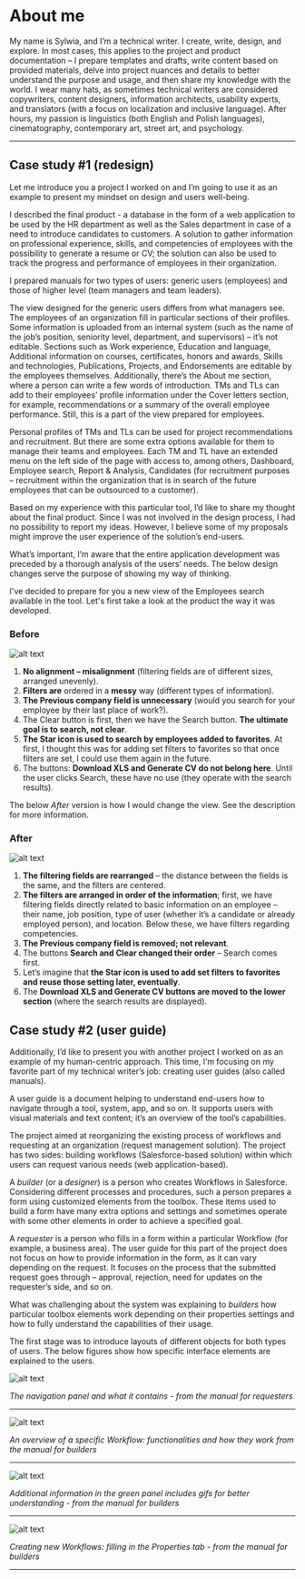 # About me

My name is Sylwia, and I’m a technical writer. I create, write, design, and explore. In most cases, this applies to the project and product documentation – I prepare templates and drafts, write content based on provided materials, delve into project nuances and details to better understand the purpose and usage, and then share my knowledge with the world. I wear many hats, as sometimes technical writers are considered copywriters, content designers, information architects, usability experts, and translators (with a focus on localization and inclusive language). After hours, my passion is linguistics (both English and Polish languages), cinematography, contemporary art, street art, and psychology.



---

## Case study #1 (redesign)

Let me introduce you a project I worked on and I’m going to use it as an example to present my mindset on design and users well-being. 

I described the final product - a database in the form of a web application to be used by the HR department as well as the Sales department in case of a need to introduce candidates to customers. A solution to gather information on professional experience, skills, and competencies of employees with the possibility to generate a resume or CV; the solution can also be used to track the progress and performance of employees in their organization. 

I prepared manuals for two types of users: generic users (employees) and those of higher level (team managers and team leaders). 

The view designed for the generic users differs from what managers see. The employees of an organization fill in particular sections of their profiles. Some information is uploaded from an internal system (such as the name of the job’s position, seniority level, department, and supervisors) – it’s not editable. Sections such as Work experience, Education and language, Additional information on courses, certificates, honors and awards, Skills and technologies, Publications, Projects, and Endorsements are editable by the employees themselves. Additionally, there’s the About me section, where a person can write a few words of introduction. TMs and TLs can add to their employees’ profile information under the Cover letters section, for example, recommendations or a summary of the overall employee performance. Still, this is a part of the view prepared for employees. 

Personal profiles of TMs and TLs can be used for project recommendations and recruitment. But there are some extra options available for them to manage their teams and employees. Each TM and TL have an extended menu on the left side of the page with access to, among others, Dashboard, Employee search, Report & Analysis, Candidates (for recruitment purposes – recruitment within the organization that is in search of the future employees that can be outsourced to a customer). 

Based on my experience with this particular tool, I’d like to share my thought about the final product. Since I was not involved in the design process, I had no possibility to report my ideas. However, I believe some of my proposals might improve the user experience of the solution’s end-users. 

What’s important, I’m aware that the entire application development was preceded by a thorough analysis of the users’ needs. The below design changes serve the purpose of showing my way of thinking. 


I've decided to prepare for you a new view of the Employees search available in the tool. Let's first take a look at the product the way it was developed.

### Before

![alt text](https://i.ibb.co/m0Z7bVw/employees-search-before.jpg)


1.	**No alignment – misalignment** (filtering fields are of different sizes, arranged unevenly).
2.	**Filters are** ordered in a **messy** way (different types of information).
3.	**The Previous company field is unnecessary** (would you search for your employee by their last place of work?).
4.	The Clear button is first, then we have the Search button. **The ultimate goal is to search, not clear**.
5.	**The Star icon is used to search by employees added to favorites**. At first, I thought this was for adding set filters to favorites so that once filters are set, I could use them again in the future.
6.	The buttons: **Download XLS and Generate CV do not belong here**. Until the user clicks Search, these have no use (they operate with the search results).

The below *After* version is how I would change the view. See the description for more information.  

### After 

![alt text](https://i.ibb.co/bzrTFSD/employee-search-after-2.jpg)

1.	**The filtering fields are rearranged** – the distance between the fields is the same, and the filters are centered. 
2.	**The filters are arranged in order of the information**; first, we have filtering fields directly related to basic information on an employee – their name, job position, type of user (whether it’s a candidate or already employed person), and location. Below these, we have filters regarding competencies. 
3.	**The Previous company field is removed; not relevant**. 
4.	The buttons **Search and Clear changed their order** – Search comes first. 
5.	Let’s imagine that **the Star icon is used to add set filters to favorites and reuse those setting later, eventually**. 
6.	The **Download XLS and Generate CV buttons are moved to the lower section** (where the search results are displayed).


## Case study #2 (user guide)

Additionally, I’d like to present you with another project I worked on as an example of my human-centric approach. This time, I’m focusing on my favorite part of my technical writer’s job: creating user guides (also called manuals).

A user guide is a document helping to understand end-users how to navigate through a tool, system, app, and so on. It supports users with visual materials and text content; it’s an overview of the tool’s capabilities.

The project aimed at reorganizing the existing process of workflows and requesting at an organization (request management solution). The project has two sides: building workflows (Salesforce-based solution) within which users can request various needs (web application-based). 

A *builder* (or a *designer*) is a person who creates Workflows in Salesforce. Considering different processes and procedures, such a person prepares a form using customized elements from the toolbox. These items used to build a form have many extra options and settings and sometimes operate with some other elements in order to achieve a specified goal.

A *requester* is a person who fills in a form within a particular Workflow (for example, a business area). The user guide for this part of the project does not focus on how to provide information in the form, as it can vary depending on the request. It focuses on the process that the submitted request goes through – approval, rejection, need for updates on the requester’s side, and so on. 

What was challenging about the system was explaining to *builders* how particular toolbox elements work depending on their properties settings and how to fully understand the capabilities of their usage. 

The first stage was to introduce layouts of different objects for both types of users. The below figures show how specific interface elements are explained to the users. 

![alt text](https://i.ibb.co/QDjHKkz/navigation-panel-ug-for-requesters.jpg)

*The navigation panel and what it contains - from the manual for requesters*

***

![alt text](https://i.ibb.co/0Kf9kvf/layour-for-builders.jpg)

*An overview of a specific Workflow: functionalities and how they work from the manual for builders*

***

![alt text](https://i.ibb.co/TWsw24z/note-for-builders.jpg)

*Additional information in the green panel includes gifs for better understanding - from the manual for builders*

***

![alt text](https://i.ibb.co/PhDR77s/user-guide-for-builders-properties.jpg)

*Creating new Workflows: filling in the Properties tab - from the manual for builders*

***


